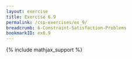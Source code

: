 ```yaml
---
layout: exercise
title: Exercise 6.9
permalink: /csp-exercises/ex_9/
breadcrumb: 6-Constraint-Satisfaction-Problems
bookmarkID: ex6.9
---
```


{% include mathjax_support %}

